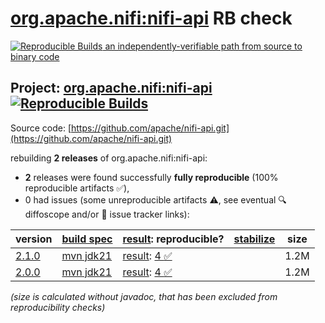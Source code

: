[org.apache.nifi:nifi-api](https://central.sonatype.com/artifact/org.apache.nifi/nifi-api/versions) RB check
=======

[![Reproducible Builds](https://reproducible-builds.org/images/logos/rb.svg) an independently-verifiable path from source to binary code](https://reproducible-builds.org/)

## Project: [org.apache.nifi:nifi-api](https://central.sonatype.com/artifact/org.apache.nifi/nifi-api/versions) [![Reproducible Builds](https://img.shields.io/endpoint?url=https://raw.githubusercontent.com/jvm-repo-rebuild/reproducible-central/master/content/org/apache/nifi/nifi-api/badge.json)](https://github.com/jvm-repo-rebuild/reproducible-central/blob/master/content/org/apache/nifi/nifi-api/README.md)

Source code: [https://github.com/apache/nifi-api.git](https://github.com/apache/nifi-api.git)

rebuilding **2 releases** of org.apache.nifi:nifi-api:
- **2** releases were found successfully **fully reproducible** (100% reproducible artifacts :white_check_mark:),
- 0 had issues (some unreproducible artifacts :warning:, see eventual :mag: diffoscope and/or :memo: issue tracker links):

| version | [build spec](/BUILDSPEC.md) | [result](https://reproducible-builds.org/docs/jvm/): reproducible? | [stabilize](https://github.com/google/oss-rebuild/blob/main/cmd/stabilize/README.md) | size |
| -- | --------- | ------ | ------ | -- |
| [2.1.0](https://central.sonatype.com/artifact/org.apache.nifi/nifi-api/2.1.0/pom) | [mvn jdk21](nifi-api-2.1.0.buildspec) | [result](nifi-api-2.1.0.buildinfo): [4 :white_check_mark: ](nifi-api-2.1.0.buildcompare) | | 1.2M |
| [2.0.0](https://central.sonatype.com/artifact/org.apache.nifi/nifi-api/2.0.0/pom) | [mvn jdk21](nifi-api-2.0.0.buildspec) | [result](nifi-api-2.0.0.buildinfo): [4 :white_check_mark: ](nifi-api-2.0.0.buildcompare) | | 1.2M |

<i>(size is calculated without javadoc, that has been excluded from reproducibility checks)</i>
